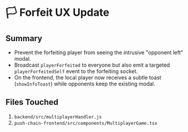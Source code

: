 # 🏳️ Forfeit UX Update

## Summary
- Prevent the forfeiting player from seeing the intrusive "opponent left" modal.
- Broadcast `playerForfeited` to everyone but also emit a targeted `playerForfeitedSelf` event to the forfeiting socket.
- On the frontend, the local player now receives a subtle toast (`showInfoToast`) while opponents keep the existing modal.

## Files Touched
1. `backend/src/multiplayerHandler.js`
2. `push-chain-frontend/src/components/MultiplayerGame.tsx`

